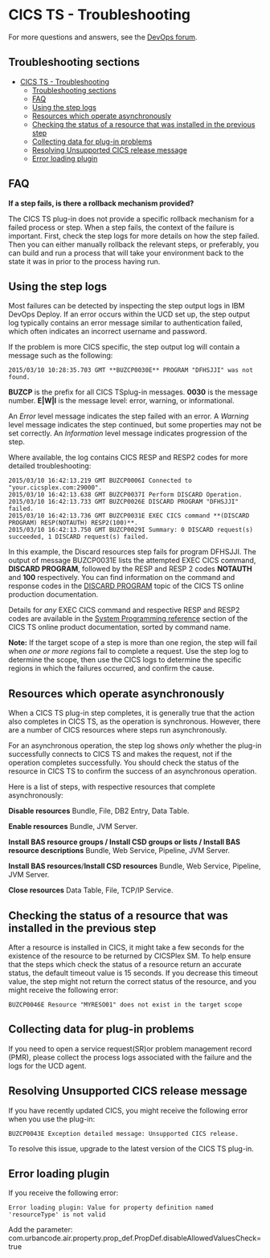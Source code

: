 # CICS TS - Troubleshooting


For more questions and answers, see the [DevOps forum](https://community.ibm.com/community/user/integration/communities/community-home?communitykey=9adfe6b6-2e23-4895-8b27-38b93b5e152c&tab=groupdetails "DevOps forum").

## Troubleshooting sections

- [CICS TS - Troubleshooting](#cics-ts---troubleshooting)
    - [Troubleshooting sections](#troubleshooting-sections)
    - [FAQ](#faq)
    - [Using the step logs](#using-the-step-logs)
    - [Resources which operate asynchronously](#resources-which-operate-asynchronously)
    - [Checking the status of a resource that was installed in the previous step](#checking-the-status-of-a-resource-that-was-installed-in-the-previous-step)
    - [Collecting data for plug-in problems](#collecting-data-for-plug-in-problems)
    - [Resolving Unsupported CICS release message](#resolving-unsupported-cics-release-message)
    - [Error loading plugin](#error-loading-plugin)

## FAQ

**If a step fails, is there a rollback mechanism provided?**

The CICS TS plug-in does not provide a specific rollback mechanism for a failed process or step. When a step fails, the context of the failure is important. First, check the step logs for more details on how the step failed. Then you can either manually rollback the relevant steps, or preferably, you can build and run a process that will take your environment back to the state it was in prior to the process having run.

## Using the step logs

Most failures can be detected by inspecting the step output logs in IBM DevOps Deploy. If an error occurs within the UCD set up, the step output log typically contains an error message similar to authentication failed, which often indicates an incorrect username and password.

If the problem is more CICS specific, the step output log will contain a message such as the following:


```
2015/03/10 10:28:35.703 GMT **BUZCP0030E** PROGRAM "DFHSJJI" was not found.

```

**BUZCP** is the prefix for all CICS TSplug-in messages. **0030** is the message number. **E|W|I** is the message level: error, warning, or informational.

An *Error* level message indicates the step failed with an error. A *Warning* level message indicates the step continued, but some properties may not be set correctly. An *Information* level message indicates progression of the step.

Where available, the log contains CICS RESP and RESP2 codes for more detailed troubleshooting:


```
2015/03/10 16:42:13.219 GMT BUZCP0006I Connected to "your.cicsplex.com:29000".
2015/03/10 16:42:13.638 GMT BUZCP0037I Perform DISCARD Operation.
2015/03/10 16:42:13.733 GMT BUZCP0026E DISCARD PROGRAM "DFHSJJI" failed.
2015/03/10 16:42:13.736 GMT BUZCP0031E EXEC CICS command **(DISCARD PROGRAM) RESP(NOTAUTH) RESP2(100)**.
2015/03/10 16:42:13.750 GMT BUZCP0029I Summary: 0 DISCARD request(s) succeeded, 1 DISCARD request(s) failed.

```

In this example, the Discard resources step fails for program DFHSJJI. The output of message BUZCP0031E lists the attempted EXEC CICS command, **DISCARD PROGRAM**, followed by the RESP and RESP 2 codes **NOTAUTH** and **100** respectively. You can find information on the command and response codes in the [DISCARD PROGRAM](https://www.ibm.com/docs/en/cics-ts/6.x?topic=commands-discard-program) topic of the CICS TS online production documentation.

Details for *any* EXEC CICS command and respective RESP and RESP2 codes are available in the [System Programming reference](https://www.ibm.com/docs/en/cics-ts/6.x?topic=system-programming-reference) section of the CICS TS online product documentation, sorted by command name.

**Note:** If the target scope of a step is more than one region, the step will fail when *one or more regions* fail to complete a request. Use the step log to determine the scope, then use the CICS logs to determine the specific regions in which the failures occurred, and confirm the cause.

## Resources which operate asynchronously

When a CICS TS plug-in step completes, it is generally true that the action also completes in CICS TS, as the operation is synchronous. However, there are a number of CICS resources where steps run asynchronously.

For an asynchronous operation, the step log shows *only* whether the plug-in successfully connects to CICS TS and makes the request, not if the operation completes successfully. You should check the status of the resource in CICS TS to confirm the success of an asynchronous operation.

Here is a list of steps, with respective resources that complete asynchronously:

**Disable resources** Bundle, File, DB2 Entry, Data Table.

**Enable resources** Bundle, JVM Server.

**Install BAS resource groups / Install CSD groups or lists / Install BAS resource descriptions** Bundle, Web Service, Pipeline, JVM Server.

**Install BAS resources**/**Install CSD resources** Bundle, Web Service, Pipeline, JVM Server.

**Close resources** Data Table, File, TCP/IP Service.

## Checking the status of a resource that was installed in the previous step

After a resource is installed in CICS, it might take a few seconds for the existence of the resource to be returned by CICSPlex SM. To help ensure that the steps which check the status of a resource return an accurate status, the default timeout value is 15 seconds. If you decrease this timeout value, the step might not return the correct status of the resource, and you might receive the following error:

`BUZCP0046E Resource "MYRESO01" does not exist in the target scope`

## Collecting data for plug-in problems

If you need to open a service request(SR)or problem management record (PMR), please collect the process logs associated with the failure and the logs for the UCD agent.

## Resolving Unsupported CICS release message

If you have recently updated CICS, you might receive the following error when you use the plug-in:

`BUZCP0043E Exception detailed message: Unsupported CICS release.`

To resolve this issue, upgrade to the latest version of the CICS TS plug-in.

## Error loading plugin

If you receive the following error:

`Error loading plugin: Value for property definition named 'resourceType' is not valid`

Add the parameter: com.urbancode.air.property.prop\_def.PropDef.disableAllowedValuesCheck=true

